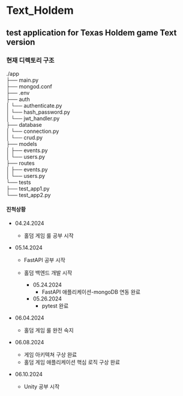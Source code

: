 # Text_Holdem


## test application for Texas Holdem game Text version

### 현재 디렉토리 구조

./app  
├── main.py  
├── mongod.conf  
├── .env  
├── auth  
│   └── authenticate.py  
│   └── hash_password.py  
│   └── jwt_handler.py  
├── database  
│   └── connection.py  
│   └── crud.py  
├── models  
│   ├── events.py  
│   └── users.py  
├── routes  
│   ├── events.py  
│   └── users.py  
└── tests  
    ├── test_app1.py  
    └── test_app2.py  
  
#### 진척상황  
- 04.24.2024  
  - 홀덤 게임 룰 공부 시작  
    
- 05.14.2024  
  - FastAPI 공부 시작
  - 홀덤 백엔드 개발 시작  
  
    - 05.24.2024  
      - FastAPI 애플리케이션-mongoDB 연동 완료  
    - 05.26.2024  
      - pytest 완료  
          
- 06.04.2024
  - 홀덤 게임 룰 완전 숙지
  
- 06.08.2024
  - 게임 아키텍쳐 구상 완료
  - 홀덤 게임 애플리케이션 핵심 로직 구상 완료
  
- 06.10.2024
  - Unity 공부 시작
